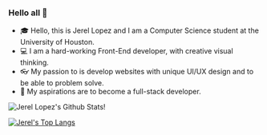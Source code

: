 ### Hello all 👋

- :mortar_board: Hello, this is Jerel Lopez and I am a Computer Science student at the University of Houston.
- :computer: I am a hard-working Front-End developer, with creative visual thinking.
- :eyeglasses: My passion to is develop websites with unique UI/UX design and to be able to problem solve. 
- :gem: My aspirations are to become a full-stack developer. 

![Jerel Lopez's Github Stats!](https://github-readme-stats.vercel.app/api?username=JLopezz3&theme=algolia&show_icons=true&count_private=true)

[![Jerel's Top Langs](https://github-readme-stats.vercel.app/api/top-langs/?username=JLopezz3&theme=algolia)](https://github.com/anuraghazra/github-readme-stats)

